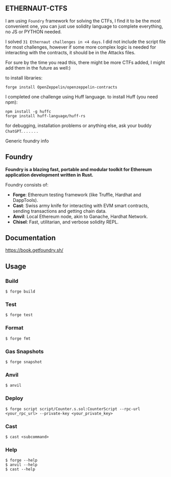 ## ETHERNAUT-CTFS

I am using `Foundry` framework for solving the CTFs, I find it to be the most convenient one, you can just use solidity language to complete everything, no JS or PYTHON needed.

I solved `31 Ethernaut challenges in <4 days`. I did not include the script file for most challenges, however if some more complex logic is needed for interacting with the contracts, it should be in the Attacks files.

For sure by the time you read this, there might be more CTFs added, I might add them in the future as well:)

to install libraries:
```
forge install OpenZeppelin/openzeppelin-contracts
```
I completed one challenge using Huff language.
to install Huff (you need npm):
```
npm install -g huffc
forge install huff-language/huff-rs
```

for debugging, installation problems or anything else, ask your buddy `ChatGPT`.
.
.
.
.
.
.

Generic foundry info

## Foundry

**Foundry is a blazing fast, portable and modular toolkit for Ethereum application development written in Rust.**

Foundry consists of:

-   **Forge**: Ethereum testing framework (like Truffle, Hardhat and DappTools).
-   **Cast**: Swiss army knife for interacting with EVM smart contracts, sending transactions and getting chain data.
-   **Anvil**: Local Ethereum node, akin to Ganache, Hardhat Network.
-   **Chisel**: Fast, utilitarian, and verbose solidity REPL.

## Documentation

https://book.getfoundry.sh/

## Usage

### Build

```shell
$ forge build
```

### Test

```shell
$ forge test
```

### Format

```shell
$ forge fmt
```

### Gas Snapshots

```shell
$ forge snapshot
```

### Anvil

```shell
$ anvil
```

### Deploy

```shell
$ forge script script/Counter.s.sol:CounterScript --rpc-url <your_rpc_url> --private-key <your_private_key>
```

### Cast

```shell
$ cast <subcommand>
```

### Help

```shell
$ forge --help
$ anvil --help
$ cast --help
```
